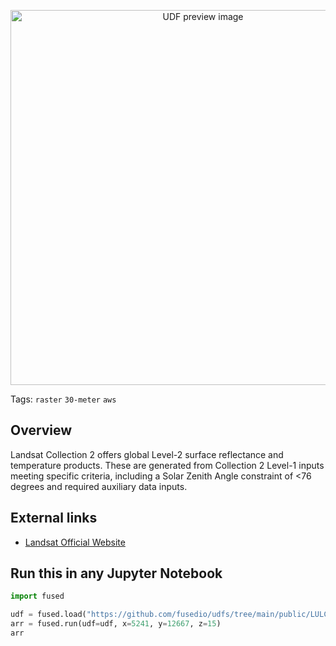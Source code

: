 <!--fused:preview-->
<p align="center"><img src="https://fused-magic.s3.us-west-2.amazonaws.com/thumbnails/udfs-staging/Landsat_Tile_Example.png" width="600" alt="UDF preview image"></p>

<!--fused:tags-->
Tags: `raster` `30-meter` `aws`

<!--fused:readme-->

## Overview

Landsat Collection 2 offers global Level-2 surface reflectance and temperature products. These are generated from Collection 2 Level-1 inputs meeting specific criteria, including a Solar Zenith Angle constraint of <76 degrees and required auxiliary data inputs.

## External links

- [Landsat Official Website](https://www.usgs.gov/landsat-missions/landsat-collection-2-level-2-science-products)

## Run this in any Jupyter Notebook

```python
import fused

udf = fused.load("https://github.com/fusedio/udfs/tree/main/public/LULC_Tile_Example")
arr = fused.run(udf=udf, x=5241, y=12667, z=15)
arr
```